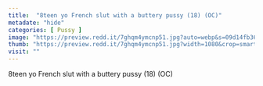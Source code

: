 ```yaml
---
title:  "8teen yo French slut with a buttery pussy (18) (OC)"
metadate: "hide"
categories: [ Pussy ]
image: "https://preview.redd.it/7ghqm4ymcnp51.jpg?auto=webp&s=09d14fb3642b4666d47b321ceca2e773c513147f"
thumb: "https://preview.redd.it/7ghqm4ymcnp51.jpg?width=1080&crop=smart&auto=webp&s=68ed028f5c5ab09f1cb70e3b0a061938e80314ab"
visit: ""
---
```

8teen yo French slut with a buttery pussy (18) (OC)
